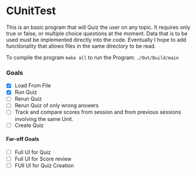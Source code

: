 # CUnitTest

This is an basic program that will Quiz the user on any topic. It requires only true or false, or multiple choice questions at the moment. Data that is to be used must be implemented directly into the code. Eventually I hope to add functionality that allows files in the same directory to be read.


To compile the program `make all` 
to run the Program: `./Out/Build/main `


### Goals
- [x] Load From File
- [x] Run Quiz
- [ ] Rerun Quiz
- [ ] Rerun Quiz of only wrong answers
- [ ] Track and compare scores from session and from previous sessions involving the same Unit.
- [ ] Create Quiz
#### Far-off Goals
- [ ] Full UI for Quiz
- [ ] Full UI for Score review
- [ ] FUll UI for Quiz Creation
